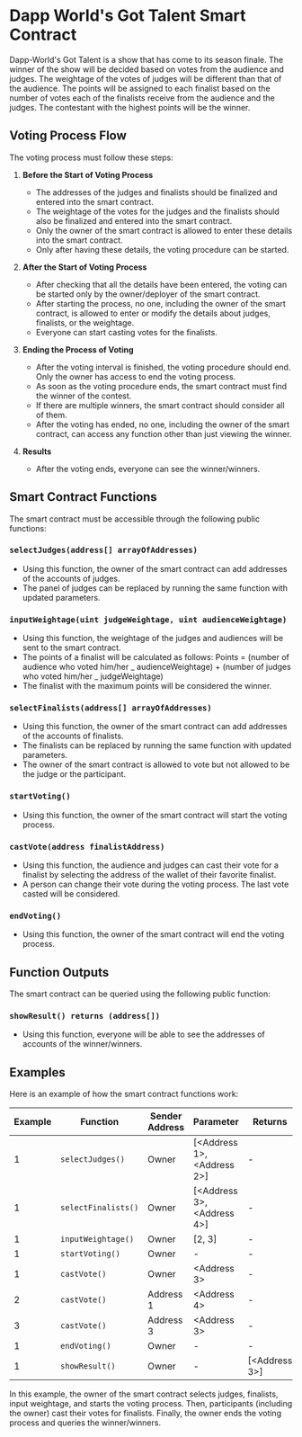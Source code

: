 # Dapp World's Got Talent Smart Contract

Dapp-World's Got Talent is a show that has come to its season finale. The winner of the show will be decided based on votes from the audience and judges. The weightage of the votes of judges will be different than that of the audience. The points will be assigned to each finalist based on the number of votes each of the finalists receive from the audience and the judges. The contestant with the highest points will be the winner.

## Voting Process Flow

The voting process must follow these steps:

1. **Before the Start of Voting Process**

   - The addresses of the judges and finalists should be finalized and entered into the smart contract.
   - The weightage of the votes for the judges and the finalists should also be finalized and entered into the smart contract.
   - Only the owner of the smart contract is allowed to enter these details into the smart contract.
   - Only after having these details, the voting procedure can be started.

2. **After the Start of Voting Process**

   - After checking that all the details have been entered, the voting can be started only by the owner/deployer of the smart contract.
   - After starting the process, no one, including the owner of the smart contract, is allowed to enter or modify the details about judges, finalists, or the weightage.
   - Everyone can start casting votes for the finalists.

3. **Ending the Process of Voting**

   - After the voting interval is finished, the voting procedure should end. Only the owner has access to end the voting process.
   - As soon as the voting procedure ends, the smart contract must find the winner of the contest.
   - If there are multiple winners, the smart contract should consider all of them.
   - After the voting has ended, no one, including the owner of the smart contract, can access any function other than just viewing the winner.

4. **Results**
   - After the voting ends, everyone can see the winner/winners.

## Smart Contract Functions

The smart contract must be accessible through the following public functions:

### `selectJudges(address[] arrayOfAddresses)`

- Using this function, the owner of the smart contract can add addresses of the accounts of judges.
- The panel of judges can be replaced by running the same function with updated parameters.

### `inputWeightage(uint judgeWeightage, uint audienceWeightage)`

- Using this function, the weightage of the judges and audiences will be sent to the smart contract.
- The points of a finalist will be calculated as follows: Points = (number of audience who voted him/her _ audienceWeightage) + (number of judges who voted him/her _ judgeWeightage)
- The finalist with the maximum points will be considered the winner.

### `selectFinalists(address[] arrayOfAddresses)`

- Using this function, the owner of the smart contract can add addresses of the accounts of finalists.
- The finalists can be replaced by running the same function with updated parameters.
- The owner of the smart contract is allowed to vote but not allowed to be the judge or the participant.

### `startVoting()`

- Using this function, the owner of the smart contract will start the voting process.

### `castVote(address finalistAddress)`

- Using this function, the audience and judges can cast their vote for a finalist by selecting the address of the wallet of their favorite finalist.
- A person can change their vote during the voting process. The last vote casted will be considered.

### `endVoting()`

- Using this function, the owner of the smart contract will end the voting process.

## Function Outputs

The smart contract can be queried using the following public function:

### `showResult() returns (address[])`

- Using this function, everyone will be able to see the addresses of accounts of the winner/winners.

## Examples

Here is an example of how the smart contract functions work:

| Example | Function            | Sender Address | Parameter                  | Returns       |
| ------- | ------------------- | -------------- | -------------------------- | ------------- |
| 1       | `selectJudges()`    | Owner          | [<Address 1>, <Address 2>] | -             |
| 1       | `selectFinalists()` | Owner          | [<Address 3>, <Address 4>] | -             |
| 1       | `inputWeightage()`  | Owner          | [2, 3]                     | -             |
| 1       | `startVoting()`     | Owner          | -                          | -             |
| 1       | `castVote()`        | Owner          | <Address 3>                | -             |
| 2       | `castVote()`        | Address 1      | <Address 4>                | -             |
| 3       | `castVote()`        | Address 3      | <Address 3>                | -             |
| 1       | `endVoting()`       | Owner          | -                          | -             |
| 1       | `showResult()`      | Owner          | -                          | [<Address 3>] |

In this example, the owner of the smart contract selects judges, finalists, input weightage, and starts the voting process. Then, participants (including the owner) cast their votes for finalists. Finally, the owner ends the voting process and queries the winner/winners.

